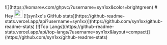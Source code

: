 <p align="center">   

</p>
![](https://komarev.com/ghpvc/?username=syn1xx&color=brightgreen)
# Hey <img src="https://media.giphy.com/media/hvRJCLFzcasrR4ia7z/giphy.gif" width="25px">
[![syn1xx's GitHub stats](https://github-readme-stats.vercel.app/api?username=syn1xx)](https://github.com/syn1xx/github-readme-stats)
[![Top Langs](https://github-readme-stats.vercel.app/api/top-langs/?username=syn1xx&layout=compact)](https://github.com/syn1xx/github-readme-stats)
<p>  
